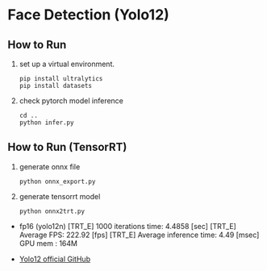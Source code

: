 # Face Detection (Yolo12)

## How to Run

1. set up a virtual environment.
    ```
    pip install ultralytics
    pip install datasets
    ```

2. check pytorch model inference
    ```
    cd ..
    python infer.py
    ```

## How to Run (TensorRT)

1. generate onnx file
    ```
    python onnx_export.py
    ```

2. generate tensorrt model
    ```
    python onnx2trt.py
    ```
    
- fp16 (yolo12n)
    [TRT_E] 1000 iterations time: 4.4858 [sec]
    [TRT_E] Average FPS: 222.92 [fps]
    [TRT_E] Average inference time: 4.49 [msec]  
    GPU mem : 164M   


- [Yolo12 official GitHub](https://github.com/sunsmarterjie/yolov12)

